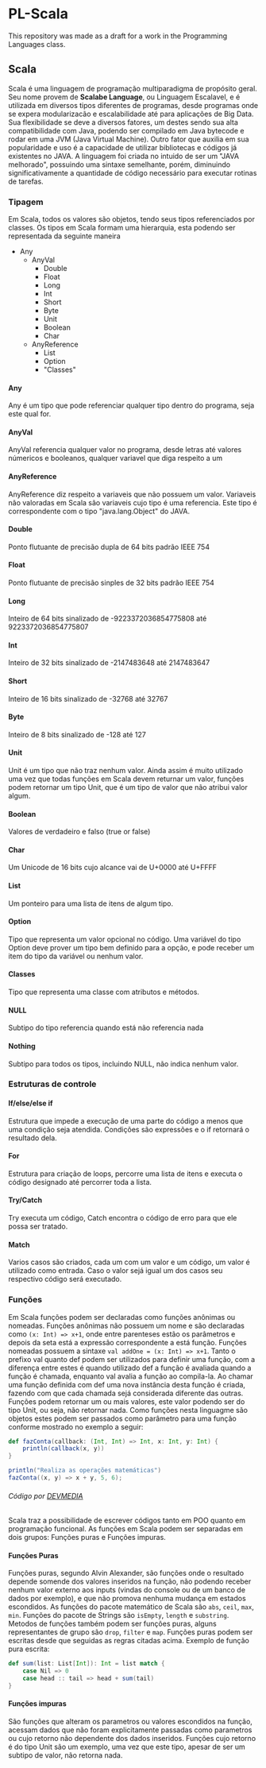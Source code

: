﻿# PL-Scala
This repository was made as a draft for a work in the Programming Languages ​​class.

## Scala
Scala é uma linguagem de programação multiparadigma de propósito geral. Seu nome provem de **Scalabe Language**, ou Linguagem Escalavel, e é utilizada em diversos tipos diferentes de programas, desde programas onde se expera modularizacão e escalabilidade até para aplicações de Big Data. Sua flexibilidade se deve a diversos fatores, um destes sendo sua alta compatibilidade com Java, podendo ser compilado em Java bytecode e rodar em uma JVM (Java Virtual Machine). Outro fator que auxilia em sua popularidade e uso é a capacidade de utilizar bibliotecas e códigos já existentes no JAVA. A linguagem foi criada no intuido de ser um "JAVA melhorado", possuindo uma sintaxe semelhante, porém, diminuindo significativamente a quantidade de código necessário para executar rotinas de tarefas.

### Tipagem
Em Scala, todos os valores são objetos, tendo seus tipos referenciados por classes.
Os tipos em Scala formam uma hierarquia, esta podendo ser representada da seguinte maneira
+ Any
    + AnyVal
        + Double
        + Float
        + Long
        + Int
        + Short
        + Byte
        + Unit
        + Boolean
        + Char
    + AnyReference
        + List
        + Option
        + "Classes"

#### Any
Any é um tipo que pode referenciar qualquer tipo dentro do programa, seja este qual for.

#### AnyVal
AnyVal referencia qualquer valor no programa, desde letras até valores númericos e booleanos, qualquer variavel que diga respeito a um 

#### AnyReference
AnyReference diz respeito a variaveis que não possuem um valor. Variaveis não valoradas em Scala são variaveis cujo tipo é uma referencia. Este tipo é correspondente com o tipo "java.lang.Object" do JAVA.

#### Double
Ponto flutuante de precisão dupla de 64 bits padrão IEEE 754

#### Float
Ponto flutuante de precisão sinples de 32 bits padrão IEEE 754

#### Long
Inteiro de 64 bits sinalizado de -9223372036854775808 até 9223372036854775807

#### Int
Inteiro de 32 bits sinalizado de -2147483648 até 2147483647

#### Short
Inteiro de 16 bits sinalizado de -32768 até 32767

#### Byte
Inteiro de 8 bits sinalizado de -128 até 127

#### Unit
Unit é um tipo que não traz nenhum valor. Ainda assim é muito utilizado uma vez que todas funções em Scala devem returnar um valor, funções podem retornar um tipo Unit, que é um tipo de valor que não atribui valor algum.

#### Boolean
Valores de verdadeiro e falso (true or false)

#### Char
Um Unicode de 16 bits cujo alcance vai de U+0000 até U+FFFF

#### List
Um ponteiro para uma lista de itens de algum tipo.

#### Option
Tipo que representa um valor opcional no código. Uma variável do tipo Option deve prover um tipo bem definido para a opção, e pode receber um item do tipo da variável ou nenhum valor. 

#### Classes
Tipo que representa uma classe com atributos e métodos.

#### NULL
Subtipo do tipo referencia quando está não referencia nada

#### Nothing
Subtipo para todos os tipos, incluindo NULL, não indica nenhum valor.

### Estruturas de controle

#### If/else/else if
Estrutura que impede a execução de uma parte do código a menos que uma condição seja atendida. Condições são expressões e o if retornará o resultado dela.

#### For
Estrutura para criação de loops, percorre uma lista de itens e executa o código designado até percorrer toda a lista.

#### Try/Catch
Try executa um código, Catch encontra o código de erro para que ele possa ser tratado.

#### Match
Varios casos são criados, cada um com um valor e um código, um valor é utilizado como entrada. Caso o valor sejá igual um dos casos seu respectivo código será executado.

### Funções
Em Scala funções podem ser declaradas como funções anônimas ou nomeadas. 
Funções anônimas não possuem um nome e são declaradas como `(x: Int) => x+1`, onde entre parenteses estão os parâmetros e depois da seta está a expressão correspondente a está função. Funções nomeadas possuem a sintaxe `val addOne = (x: Int) => x+1`. Tanto o prefixo val quanto def podem ser utilizados para definir uma função, com a diferença entre estes é quando utilizado def a função é avaliada quando a função é chamada, enquanto val avalia a função ao compila-la. Ao chamar uma função definida com def uma nova instância desta função é criada, fazendo com que cada chamada sejá considerada diferente das outras.
Funções podem retornar um ou mais valores, este valor podendo ser do tipo Unit, ou seja, não retornar nada.
Como funções nesta linguagme são objetos estes podem ser passados como parâmetro para uma função conforme mostrado no exemplo a seguir:
```Scala
def fazConta(callback: (Int, Int) => Int, x: Int, y: Int) {
    println(callback(x, y))
}

println("Realiza as operações matemáticas")
fazConta((x, y) => x + y, 5, 6); 
```
###### Código por [DEVMEDIA](https://www.devmedia.com.br/conheca-a-linguagem-scala/32850)

Scala traz a possibilidade de escrever códigos tanto em POO quanto em programação funcional. As funções em Scala podem ser separadas em dois grupos: Funções puras e Funções impuras.

#### Funções Puras
Funções puras, segundo Alvin Alexander, são funções onde o resultado depende somende dos valores inseridos na função, não podendo receber nenhum valor externo aos inputs (vindas do console ou de um banco de dados por exemplo), e que não promova nenhuma mudança em estados escondidos.
As funções do pacote matemático de Scala são `abs`, `ceil`, `max`, `min`. Funções do pacote de Strings são `isEmpty`, `length` e `substring`. Metodos de funções também podem ser funções puras, alguns representantes de grupo são `drop`, `filter` e `map`.
Funções puras podem ser escritas desde que seguidas as regras citadas acima.
Exemplo de função pura escrita:
```Scala
def sum(list: List[Int]): Int = list match {
    case Nil => 0
    case head :: tail => head + sum(tail)
}
```

#### Funções impuras
São funções que alteram os parametros ou valores escondidos na função, acessam dados que não foram explicitamente passadas como parametros ou cujo retorno não dependente dos dados inseridos. Funções cujo retorno é do tipo Unit são um exemplo, uma vez que este tipo, apesar de ser um subtipo de valor, não retorna nada.